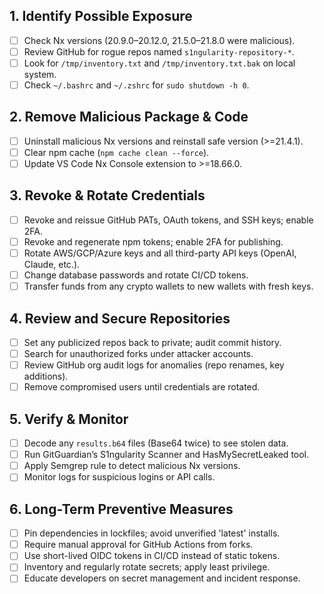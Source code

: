 ## 1. Identify Possible Exposure
- [ ] Check Nx versions (20.9.0–20.12.0, 21.5.0–21.8.0 were malicious).
- [ ] Review GitHub for rogue repos named `s1ngularity-repository-*`.
- [ ] Look for `/tmp/inventory.txt` and `/tmp/inventory.txt.bak` on local system.
- [ ] Check `~/.bashrc` and `~/.zshrc` for `sudo shutdown -h 0`.

## 2. Remove Malicious Package & Code
- [ ] Uninstall malicious Nx versions and reinstall safe version (>=21.4.1).
- [ ] Clear npm cache (`npm cache clean --force`).
- [ ] Update VS Code Nx Console extension to >=18.66.0.

## 3. Revoke & Rotate Credentials
- [ ] Revoke and reissue GitHub PATs, OAuth tokens, and SSH keys; enable 2FA.
- [ ] Revoke and regenerate npm tokens; enable 2FA for publishing.
- [ ] Rotate AWS/GCP/Azure keys and all third-party API keys (OpenAI, Claude, etc.).
- [ ] Change database passwords and rotate CI/CD tokens.
- [ ] Transfer funds from any crypto wallets to new wallets with fresh keys.

## 4. Review and Secure Repositories
- [ ] Set any publicized repos back to private; audit commit history.
- [ ] Search for unauthorized forks under attacker accounts.
- [ ] Review GitHub org audit logs for anomalies (repo renames, key additions).
- [ ] Remove compromised users until credentials are rotated.

## 5. Verify & Monitor
- [ ] Decode any `results.b64` files (Base64 twice) to see stolen data.
- [ ] Run GitGuardian’s S1ngularity Scanner and HasMySecretLeaked tool.
- [ ] Apply Semgrep rule to detect malicious Nx versions.
- [ ] Monitor logs for suspicious logins or API calls.

## 6. Long-Term Preventive Measures
- [ ] Pin dependencies in lockfiles; avoid unverified 'latest' installs.
- [ ] Require manual approval for GitHub Actions from forks.
- [ ] Use short-lived OIDC tokens in CI/CD instead of static tokens.
- [ ] Inventory and regularly rotate secrets; apply least privilege.
- [ ] Educate developers on secret management and incident response.
